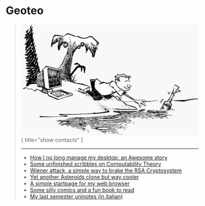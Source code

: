 # Geoteo

> [![](pics/island.png)](contacts.md){ title="show contacts" }
>
> ---
>
> - [How I no long manage my desktop: an Awesome story](config.md)
> - [Some unfinished scribbles on Computability Theory](notes.md)
> - [Wiener attack, a simple way to brake the RSA Cryptosystem](attack.md)
> - [Yet another Asteroids clone but way cooler](astro.md)
> - [A simple startpage for my web browser](start.html)
> - [Some silly comics and a fun book to read](comics.md)
> - [My last semester uninotes (in italian)](https://www.geoteo.net/notes)
